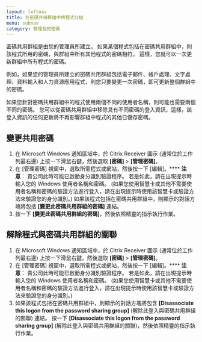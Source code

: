 ```yaml
---
layout: leftnav
title: 在密碼共用群組中將程式分組
menu: subnav
category: 管理我的密碼
---
```


密碼共用群組是由您的管理員所建立。 如果某個程式包括在密碼共用群組中，則該程式所用的密碼，與群組中所有其他程式的密碼相符。 這樣，您就可以一次更新群組中所有程式的密碼。

例如，如果您的管理員所建立的密碼共用群組包括電子郵件、帳戶處理、文字處理、資料輸入和人力資源應用程式，則您只要變更一次密碼，即可更新整個群組中的密碼。

如果您針對密碼共用群組中的程式使用兩個不同的使用者名稱，則可能也需要兩個不同的密碼。 您可以從密碼共用群組中移除具有不同密碼的登入資訊，這樣，該登入資訊的任何更新將不再影響群組中程式的其他已儲存密碼。

## 變更共用密碼

1. 在 Microsoft Windows 通知區域中，於 Citrix Receiver 圖示 (通常位於工作列最右邊) 上按一下滑鼠右鍵，然後選取 **[密碼]** > **[管理密碼]**。
1. 在 [管理密碼] 視窗中，選取所需程式或網站，然後按一下 [編輯]。****
**注意**： 貴公司此時可能已啟動身分識別驗證程序。 若是如此，請在出現提示時輸入您的 Windows 使用者名稱和密碼。 (如果您使用智慧卡或其他不需要使用者名稱和密碼的驗證方法進行登入，請在出現提示時使用該智慧卡或驗證方法來驗證您的身分識別。) 如果該程式包括在密碼共用群組中，則顯示的對話方塊將包括 **[變更此密碼共用群組的密碼]** 連結。
1. 按一下 **[變更此密碼共用群組的密碼]**，然後依照精靈的指示執行作業。

## 解除程式與密碼共用群組的關聯

1. 在 Microsoft Windows 通知區域中，於 Citrix Receiver 圖示 (通常位於工作列最右邊) 上按一下滑鼠右鍵，然後選取 **[密碼]** > **[管理密碼]**。
1. 在 [管理密碼] 視窗中，選取所需程式或網站，然後按一下 [編輯]。****
**注意**： 貴公司此時可能已啟動身分識別驗證程序。 若是如此，請在出現提示時輸入您的 Windows 使用者名稱和密碼。 (如果您使用智慧卡或其他不需要使用者名稱和密碼的驗證方法進行登入，請在出現提示時使用該智慧卡或驗證方法來驗證您的身分識別。)
1. 如果該程式包括在密碼共用群組中，則顯示的對話方塊將包含 **[Disassociate this logon from the password sharing group]** (解除此登入與密碼共用群組的關聯) 連結。
按一下 **[Disassociate this logon from the password sharing group]** (解除此登入與密碼共用群組的關聯)，然後依照精靈的指示執行作業。

